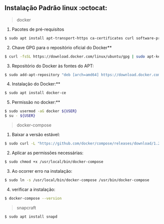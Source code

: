 ## Instalação Padrão linux :octocat:

> docker
  1. Pacotes de pré-requisitos
  ```sh
  $ sudo apt install apt-transport-https ca-certificates curl software-properties-common
  ```
  2. Chave GPG para o repositório oficial do Docker**
  ```sh
  $ curl -fsSL https://download.docker.com/linux/ubuntu/gpg | sudo apt-key add -
  ```
  3. Repositório do Docker às fontes do APT:
  ```sh
  $ sudo add-apt-repository "deb [arch=amd64] https://download.docker.com/linux/ubuntu bionic stable"
  ```
  4. Instalação do Docker:**
  ```sh
  $ sudo apt install docker-ce
  ```
  5. Permissão no docker:**
  ```sh
  $ sudo usermod -aG docker ${USER}
  $ su - ${USER}
  ```
> docker-compose
  1. Baixar a versão estável:
  ```sh
  $ sudo curl -L "https://github.com/docker/compose/releases/download/1.24.0/docker-compose-$(uname -s)-$(uname -m)" -o                 /usr/local/bin/docker-compose
  ```
  2. Aplicar as permissões necessárias:
  ```sh
  $ sudo chmod +x /usr/local/bin/docker-compose
  ```
  3. Ao ocorrer erro na instalação:
  ```sh
  $ sudo ln -s /usr/local/bin/docker-compose /usr/bin/docker-compose
  ```
  4. verificar a instalação:
  ```sh
  $ docker-compose --version
  ```
> snapcraft
  ```sh
  $ sudo apt install snapd
  ```
